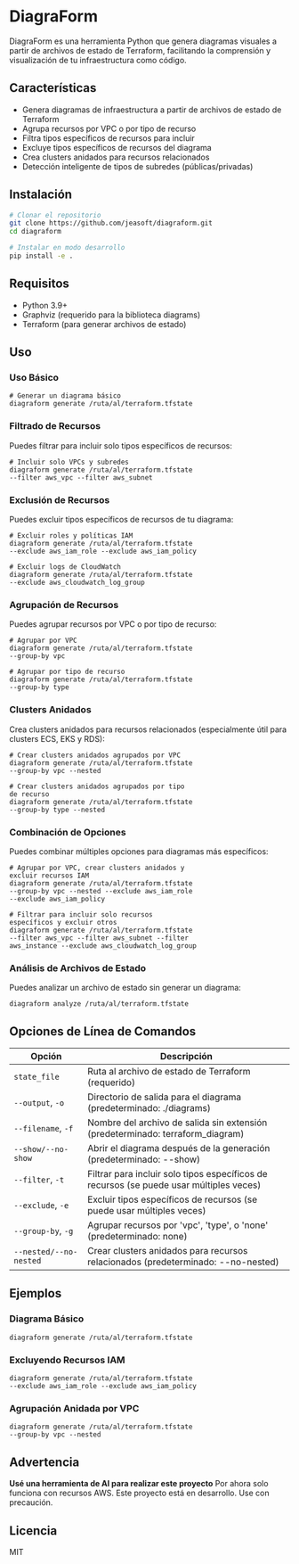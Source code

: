 
# DiagraForm

DiagraForm es una herramienta Python que genera diagramas visuales a partir de archivos de estado de Terraform, facilitando la comprensión y visualización de tu infraestructura como código.

## Características

- Genera diagramas de infraestructura a partir de archivos de estado de Terraform
- Agrupa recursos por VPC o por tipo de recurso
- Filtra tipos específicos de recursos para incluir
- Excluye tipos específicos de recursos del diagrama
- Crea clusters anidados para recursos relacionados
- Detección inteligente de tipos de subredes (públicas/privadas)

## Instalación

```bash
# Clonar el repositorio
git clone https://github.com/jeasoft/diagraform.git
cd diagraform

# Instalar en modo desarrollo
pip install -e .

```

## Requisitos
- Python 3.9+
- Graphviz (requerido para la biblioteca diagrams)
- Terraform (para generar archivos de estado)
## Uso
### Uso Básico
```
# Generar un diagrama básico
diagraform generate /ruta/al/terraform.tfstate
```
### Filtrado de Recursos
Puedes filtrar para incluir solo tipos específicos de recursos:

```
# Incluir solo VPCs y subredes
diagraform generate /ruta/al/terraform.tfstate 
--filter aws_vpc --filter aws_subnet
```
### Exclusión de Recursos
Puedes excluir tipos específicos de recursos de tu diagrama:

```
# Excluir roles y políticas IAM
diagraform generate /ruta/al/terraform.tfstate 
--exclude aws_iam_role --exclude aws_iam_policy

# Excluir logs de CloudWatch
diagraform generate /ruta/al/terraform.tfstate 
--exclude aws_cloudwatch_log_group
```
### Agrupación de Recursos
Puedes agrupar recursos por VPC o por tipo de recurso:

```
# Agrupar por VPC
diagraform generate /ruta/al/terraform.tfstate 
--group-by vpc

# Agrupar por tipo de recurso
diagraform generate /ruta/al/terraform.tfstate 
--group-by type
```
### Clusters Anidados
Crea clusters anidados para recursos relacionados (especialmente útil para clusters ECS, EKS y RDS):

```
# Crear clusters anidados agrupados por VPC
diagraform generate /ruta/al/terraform.tfstate 
--group-by vpc --nested

# Crear clusters anidados agrupados por tipo 
de recurso
diagraform generate /ruta/al/terraform.tfstate 
--group-by type --nested
```

### Combinación de Opciones
Puedes combinar múltiples opciones para diagramas más específicos:

```
# Agrupar por VPC, crear clusters anidados y 
excluir recursos IAM
diagraform generate /ruta/al/terraform.tfstate 
--group-by vpc --nested --exclude aws_iam_role 
--exclude aws_iam_policy

# Filtrar para incluir solo recursos 
específicos y excluir otros
diagraform generate /ruta/al/terraform.tfstate 
--filter aws_vpc --filter aws_subnet --filter 
aws_instance --exclude aws_cloudwatch_log_group
```
### Análisis de Archivos de Estado
Puedes analizar un archivo de estado sin generar un diagrama:

```
diagraform analyze /ruta/al/terraform.tfstate
```

## Opciones de Línea de Comandos

| Opción | Descripción |
|--------|-------------|
| `state_file` | Ruta al archivo de estado de Terraform (requerido) |
| `--output`, `-o` | Directorio de salida para el diagrama (predeterminado: ./diagrams) |
| `--filename`, `-f` | Nombre del archivo de salida sin extensión (predeterminado: terraform_diagram) |
| `--show/--no-show` | Abrir el diagrama después de la generación (predeterminado: --show) |
| `--filter`, `-t` | Filtrar para incluir solo tipos específicos de recursos (se puede usar múltiples veces) |
| `--exclude`, `-e` | Excluir tipos específicos de recursos (se puede usar múltiples veces) |
| `--group-by`, `-g` | Agrupar recursos por 'vpc', 'type', o 'none' (predeterminado: none) |
| `--nested/--no-nested` | Crear clusters anidados para recursos relacionados (predeterminado: --no-nested) |

## Ejemplos
### Diagrama Básico
```
diagraform generate /ruta/al/terraform.tfstate
```
### Excluyendo Recursos IAM
```
diagraform generate /ruta/al/terraform.tfstate 
--exclude aws_iam_role --exclude aws_iam_policy
```
### Agrupación Anidada por VPC
```
diagraform generate /ruta/al/terraform.tfstate 
--group-by vpc --nested
```

## Advertencia
**Usé una herramienta de AI para realizar este proyecto**
Por ahora solo funciona con recursos AWS.
Este proyecto está en desarrollo. Use con precaución.

## Licencia
MIT